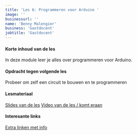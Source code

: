 ```yaml
---
title: 'Les 6: Programmeren voor Arduino '
image: ''
businessurl: ''
name: 'Benny Malengier'
business: 'Gastdocent'
jobtitle: 'Gastdocent'
---
```

> 
#### Korte inhoud van de les
In deze module leer je alles over programmeren voor Arduino.

#### Opdracht tegen volgende les
Probeer om zelf een circuit te bouwen en te programmeren

#### Lesmateriaal
[Slides van de les](https://docs.google.com/presentation/d/1zYx737t4vMhnM_muppOEAxIqCsfH3cSezR0UuKX4VDY/edit?usp=sharing)
[Video van de les / komt eraan]() 


#### Interesante links 
[Extra linken met info](https://docs.google.com/document/d/1SziPOwcs6eyHoD8xQqev3XAeu9lv2lJ2GBzCk7QCwng/edit?usp=sharing)